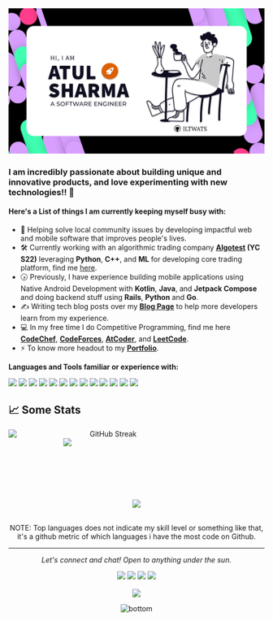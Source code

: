 
<!--
**Iltwats/Iltwats** is a ✨ _special_ ✨ repository because its `README.md` (this file) appears on your GitHub profile.-->
<img src="https://github.com/Iltwats/Iltwats/raw/master/resources/01.jpg" alt="Hero image">

### I am incredibly passionate about building unique and innovative products, and love experimenting with new technologies!! 👋

#### Here's a List of things I am currently keeping myself busy with:
- 🌱 Helping solve local community issues by developing impactful web and mobile software that improves people's lives.
- 🛠 Currently working with an algorithmic trading company **[Algotest](https://algotest.in/) (YC S22)** leveraging **Python**, **C++**, and **ML** for developing core trading platform, find me [here](https://github.com/atul-algotest).
- 🕟 Previously, I have experience building mobile applications using Native Android Development with **Kotlin**, **Java**, and **Jetpack Compose** and doing backend stuff using **Rails**, **Python** and **Go**.
- ✍️ Writing tech blog posts over my **[Blog Page](http://blog.atul-sharma.com/)** to help more developers learn from my experience.
- 💻 In my free time I do Competitive Programming, find me here **[CodeChef](https://www.codechef.com/users/atul_iltwats)**, **[CodeForces](https://codeforces.com/profile/Special_octo20)**, **[AtCoder](https://atcoder.jp/users/Special_octo20)**, and **[LeetCode](https://leetcode.com/u/Special_octo20/)**.
- ⚡ To know more headout to my **[Portfolio](https://atul-sharma.com/)**.

**Languages and Tools familiar or experience with:**  

<code><img height="40" src="https://cdn.jsdelivr.net/gh/devicons/devicon@latest/icons/cplusplus/cplusplus-plain.svg"></code> 
<code><img height="40" src="https://cdn.jsdelivr.net/gh/devicons/devicon@latest/icons/java/java-original-wordmark.svg"></code>
<code><img height="40" src="https://cdn.jsdelivr.net/gh/devicons/devicon@latest/icons/android/android-original-wordmark.svg"/></code>
<code><img height="40" src="https://cdn.jsdelivr.net/gh/devicons/devicon@latest/icons/kotlin/kotlin-original.svg"></code> 
<code><img height="40" src="https://cdn.jsdelivr.net/gh/devicons/devicon@latest/icons/rails/rails-plain-wordmark.svg"></code> 
<code><img height="40" src="https://cdn.jsdelivr.net/gh/devicons/devicon@latest/icons/ruby/ruby-original-wordmark.svg"></code> 
<code><img height="40" src="https://cdn.jsdelivr.net/gh/devicons/devicon@latest/icons/mysql/mysql-original-wordmark.svg"></code>
<code><img height="40" src="https://cdn.jsdelivr.net/gh/devicons/devicon@latest/icons/javascript/javascript-plain.svg"></code>
<code><img height="40" src="https://cdn.jsdelivr.net/gh/devicons/devicon@latest/icons/python/python-plain-wordmark.svg"></code>
<code><img height="40" src="https://cdn.jsdelivr.net/gh/devicons/devicon@latest/icons/amazonwebservices/amazonwebservices-original-wordmark.svg"></code>
<code><img height="40" src="https://cdn.jsdelivr.net/gh/devicons/devicon@latest/icons/react/react-original-wordmark.svg"></code>
<code><img height="40" src="https://cdn.jsdelivr.net/gh/devicons/devicon@latest/icons/elasticsearch/elasticsearch-original.svg"></code>
<code><img height="40" src="https://cdn.jsdelivr.net/gh/devicons/devicon@latest/icons/redis/redis-original-wordmark.svg"></code>

## 📈 Some Stats

<div align="center">
  <div align="center">
    <a href="https://www.linkedin.com/in/1220atul/" title="Go to Source">
      <img
        align="left"
        width="396"
        src="https://github-readme-streak-stats-eta-five.vercel.app?user=Iltwats&theme=react&hide_border=true" alt="GitHub Streak"
        alt="Some Records"
      />
    </a>
    <a href="https://atul-sharma.com" title="Go to Source">
      <img
        align="right"
        width="396"
        src="https://iltwats-github-readme-stats.vercel.app/api?username=Iltwats&show_icons=true&theme=react&border_color=61dafb&hide_border=true&include_all_commits=true&count_private=true"
      />
    </a>
  </div>
  <br /><br /><br /><br /><br /><br /><br /><br />
  <div align="center" title="Go to Source">
    <a href="https://github.com/Iltwats/github-readme-stats">
      <img
        width="335"
        align="center"
        src="https://iltwats-github-readme-stats.vercel.app/api/top-langs/?username=Iltwats&text_color=ffffff&icon_color=61dafb&bg_color=20232a&langs_count=8&layout=compact&border_color=61dafb&hide_border=true&hide=CSS,Makefile,Dockerfile,HTML,SCSS,Shell&exclude_repo=space_game_msLearn&size_weight=0.40&count_weight=0.75"
      />
    </a>
  </div>
  <br />
<p>NOTE: Top languages does not indicate my skill level or something like that, it's a github metric of which languages i have the most code on Github.</p>
<hr>
<p align="center">
   <i>Let's connect and chat! Open to anything under the sun.</i>
  <p align="center">
    <a href="https://twitter.com/Iltwats_Atul" alt="Twitter"><img src="https://raw.githubusercontent.com/jayehernandez/jayehernandez/3f5402efef9a0ae89211a6e04609558e862ca616/readme/twitter-fill.svg"></a>
    <a href="https://www.linkedin.com/in/1220atul/" alt="Linkedin"><img src="https://raw.githubusercontent.com/jayehernandez/jayehernandez/3f5402efef9a0ae89211a6e04609558e862ca616/readme/linkedin-fill.svg"></a>
    <a href="mailto:2012atulsharma@gmail.com" alt="Contact me"><img src="https://raw.githubusercontent.com/jayehernandez/jayehernandez/3f5402efef9a0ae89211a6e04609558e862ca616/readme/mail-fill.svg"></a>
    <a href="https://iltwats.github.io/" alt="My site"><img src="https://raw.githubusercontent.com/jayehernandez/jayehernandez/3f5402efef9a0ae89211a6e04609558e862ca616/readme/external-link-line.svg"></a>
  </p>
  <p align="center">  
     <img align="center" src="http://visitor-badge.laobi.icu/badge?page_id=Iltwats.visitor-badge"> 
  </p>
</p>

<img src="https://raw.githubusercontent.com/jayehernandez/jayehernandez/dcd7447c179f5a1131590b6ccba2223e879ab655/readme/bottom.svg" alt="bottom">
<!--
- 🔭 I’m currently working on 
- 👯 I’m looking to collaborate on ...
- 🤔 I’m looking for help with ...
- 💬 Ask me about .
- 📫 How to reach me: ...
- ⚡ Fun fact: ....
-->
<!-- <a href="https://github.com/anuraghazra/github-readme-stats">
  <img align="center" src="https://github-readme-stats.vercel.app/api/top-langs/?username=Iltwats&layout=compact&theme=radical&langs_count=10&card_width=300&hide=Makefile" />
</a>
<a href="https://github.com/anuraghazra/github-readme-stats">
  <img align="center" src="https://github-readme-stats.vercel.app/api?username=Iltwats&count_private=true&show_icons=true&theme=radical&line_height=27&v=5&include_all_commits=true" alt="Atul's github stats" />
</a> -->
